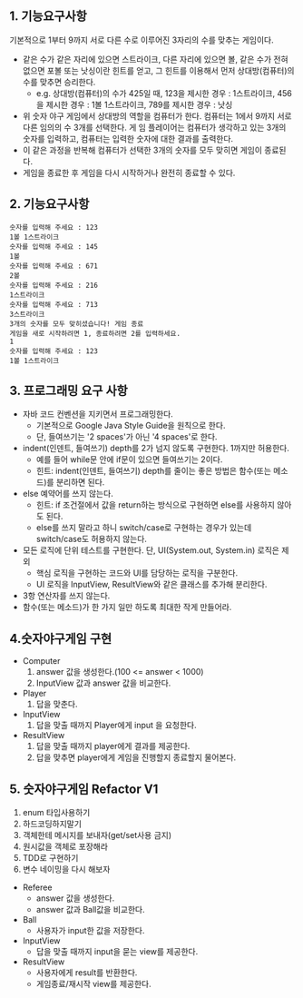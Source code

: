 ## 1. 기능요구사항
기본적으로 1부터 9까지 서로 다른 수로 이루어진 3자리의 수를 맞추는 게임이다.

* 같은 수가 같은 자리에 있으면 스트라이크, 다른 자리에 있으면 볼, 같은 수가 전혀 없으면 포볼 또는 낫싱이란 힌트를 얻고, 그 힌트를 이용해서 먼저 상대방(컴퓨터)의 수를 맞추면 승리한다.
  * e.g. 상대방(컴퓨터)의 수가 425일 때, 123을 제시한 경우 : 1스트라이크, 456을 제시한 경우 : 1볼 1스트라이크, 789를 제시한 경우 : 낫싱
* 위 숫자 야구 게임에서 상대방의 역할을 컴퓨터가 한다. 컴퓨터는 1에서 9까지 서로 다른 임의의 수 3개를 선택한다. 게 임 플레이어는 컴퓨터가 생각하고 있는 3개의 숫자를 입력하고, 컴퓨터는 입력한 숫자에 대한 결과를 출력한다.
* 이 같은 과정을 반복해 컴퓨터가 선택한 3개의 숫자를 모두 맞히면 게임이 종료된다.
* 게임을 종료한 후 게임을 다시 시작하거나 완전히 종료할 수 있다.

## 2. 기능요구사항
```
숫자를 입력해 주세요 : 123
1볼 1스트라이크
숫자를 입력해 주세요 : 145
1볼
숫자를 입력해 주세요 : 671
2볼
숫자를 입력해 주세요 : 216
1스트라이크
숫자를 입력해 주세요 : 713
3스트라이크
3개의 숫자를 모두 맞히셨습니다! 게임 종료
게임을 새로 시작하려면 1, 종료하려면 2를 입력하세요.
1
숫자를 입력해 주세요 : 123
1볼 1스트라이크
```
## 3. 프로그래밍 요구 사항
* 자바 코드 컨벤션을 지키면서 프로그래밍한다.
  * 기본적으로 Google Java Style Guide을 원칙으로 한다.
  * 단, 들여쓰기는 '2 spaces'가 아닌 '4 spaces'로 한다.
* indent(인덴트, 들여쓰기) depth를 2가 넘지 않도록 구현한다. 1까지만 허용한다.
  * 예를 들어 while문 안에 if문이 있으면 들여쓰기는 2이다.
  * 힌트: indent(인덴트, 들여쓰기) depth를 줄이는 좋은 방법은 함수(또는 메소드)를 분리하면 된다.
*  else 예약어를 쓰지 않는다.
   *  힌트: if 조건절에서 값을 return하는 방식으로 구현하면 else를 사용하지 않아도 된다.
    *  else를 쓰지 말라고 하니 switch/case로 구현하는 경우가 있는데 switch/case도 허용하지 않는다.
*  모든 로직에 단위 테스트를 구현한다. 단, UI(System.out, System.in) 로직은 제외
   *  핵심 로직을 구현하는 코드와 UI를 담당하는 로직을 구분한다.
   *  UI 로직을 InputView, ResultView와 같은 클래스를 추가해 분리한다.
*  3항 연산자를 쓰지 않는다.
*  함수(또는 메소드)가 한 가지 일만 하도록 최대한 작게 만들어라.


## 4.숫자야구게임 구현

   * Computer
      1. answer 값을 생성한다.(100 <= answer < 1000)
      2. InputView 값과 answer 값을 비교한다.
   * Player
     1. 답을 맞춘다.
   * InputView
      1. 답을 맞출 때까지 Player에게 input 을 요청한다.
   * ResultView
      1. 답을 맞출 때까지 player에게 결과를 제공한다.
     2. 답을 맞추면 player에게 게임을 진행할지 종료할지 물어본다.
     
## 5. 숫자야구게임 Refactor V1

1. enum 타입사용하기
2. 하드코딩하지말기
5. 객체한테 메시지를 보내자(get/set사용 금지)
6. 원시값을 객체로 포장해라
7. TDD로 구현하기
8. 변수 네이밍을 다시 해보자


* Referee
    * answer 값을 생성한다.
    * answer 값과 Ball값을 비교한다.
* Ball
    * 사용자가 input한 값을 저장한다.
* InputView
    * 답을 맞출 때까지 input을 묻는 view를 제공한다.
* ResultView
    * 사용자에게 result를 반환한다.
    * 게임종료/재시작 view를 제공한다.